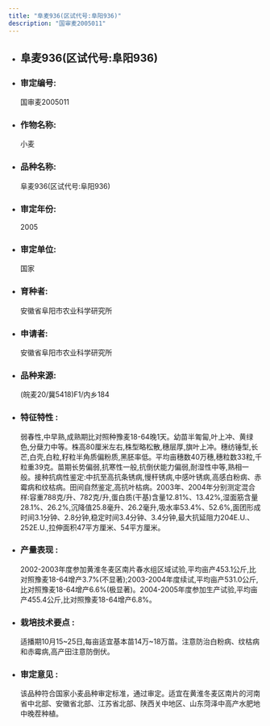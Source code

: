 ```yaml
---
title: "阜麦936(区试代号:阜阳936)"
description: "国审麦2005011"
---
```

* ## 阜麦936(区试代号:阜阳936)
* ###  审定编号:  
   国审麦2005011

*  ### 作物名称:  
   小麦

*   ###  品种名称: 
    阜麦936(区试代号:阜阳936)

*   ### 审定年份: 
    2005

*   ### 审定单位:  
    国家

*   ### 育种者:  
    安徽省阜阳市农业科学研究所

*   ### 申请者:  
    安徽省阜阳市农业科学研究所

*   ### 品种来源:  
    (皖麦20/冀5418)F1/内乡184

*   ### 特征特性 : 
    弱春性,中早熟,成熟期比对照种豫麦18-64晚1天。幼苗半匍匐,叶上冲、黄绿色,分蘖力中等。株高80厘米左右,株型略松散,穗层厚,旗叶上冲。穗纺锤型,长芒,白壳,白粒,籽粒半角质偏粉质,黑胚率低。平均亩穗数40万穗,穗粒数33粒,千粒重39克。苗期长势偏弱,抗寒性一般,抗倒伏能力偏弱,耐湿性中等,熟相一般。接种抗病性鉴定:中抗至高抗条锈病,慢秆锈病,中感叶锈病,高感白粉病、赤霉病和纹枯病。田间自然鉴定,高抗叶枯病。2003年、2004年分别测定混合样:容重788克/升、782克/升,蛋白质(干基)含量12.81%、13.42%,湿面筋含量28.1%、26.2%,沉降值25.8毫升、26.2毫升,吸水率53.4%、52.6%,面团形成时间3.1分钟、2.8分钟,稳定时间3.4分钟、3.4分钟,最大抗延阻力204E.U.、252E.U.,拉伸面积47平方厘米、54平方厘米。

*   ### 产量表现 : 
    2002-2003年度参加黄淮冬麦区南片春水组区域试验,平均亩产453.1公斤,比对照豫麦18-64增产3.7%(不显著);2003-2004年度续试,平均亩产531.0公斤,比对照豫麦18-64增产6.6%(极显著)。2004-2005年度参加生产试验,平均亩产455.4公斤,比对照豫麦18-64增产6.8%。

*   ### 栽培技术要点 : 
    适播期10月15~25日,每亩适宜基本苗14万~18万苗。注意防治白粉病、纹枯病和赤霉病,高产田注意防倒伏。

*   ### 审定意见 : 
    该品种符合国家小麦品种审定标准，通过审定。适宜在黄淮冬麦区南片的河南省中北部、安徽省北部、江苏省北部、陕西关中地区、山东菏泽中高产水肥地中晚茬种植。
